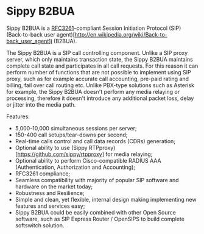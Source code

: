 # Sippy B2BUA
Sippy B2BUA is a [RFC3261](https://www.ietf.org/rfc/rfc3261.txt)-compliant
Session Initiation Protocol (SIP)
(Back-to-back user agent)[http://en.wikipedia.org/wiki/Back-to-back_user_agent]i
(B2BUA). 

The Sippy B2BUA is a SIP call controlling component. Unlike a SIP proxy server,
which only maintains transaction state, the Sippy B2BUA maintains complete call
state and participates in all call requests. For this reason it can perform
number of functions that are not possible to implement using SIP proxy, such
as for example accurate call accounting, pre-paid rating and billing, fail
over call routing etc. Unlike PBX-type solutions such as Asterisk for example,
the Sippy B2BUA doesn't perform any media relaying or processing, therefore it
doesn't introduce any additional packet loss, delay or jitter into the
media path. 

Features:

- 5,000-10,000 simultaneous sessions per server;
- 150-400 call setups/tear-downs per second;
- Real-time calls control and call data records (CDRs) generation;
- Optional ability to use (Sippy RTPproxy)[https://github.com/sippy/rtpproxy] for media relaying;
- Optional ability to perform Cisco-compatible RADIUS AAA (Authentication,
Authorization and Accounting);
- RFC3261 compliance;
- Seamless compatibility with majority of popular SIP software and hardware on
the market today;
- Robustness and Resilience;
- Simple and clean, yet flexible, internal design making implementing new
features and services easy;
- Sippy B2BUA could be easily combined with other Open Source software, such as
SIP Express Router / OpenSIPS to build complete softswitch solution.
